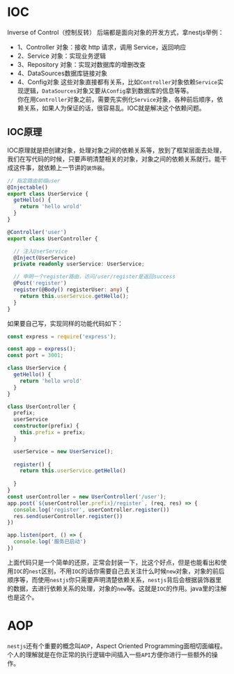 
# IOC
Inverse of Control（控制反转）
后端都是面向对象的开发方式，拿nestjs举例：
- 1、Controller 对象：接收 http 请求，调用 Service，返回响应
- 2、Service 对象：实现业务逻辑
- 3、Repository 对象：实现对数据库的增删改查
- 4、DataSources数据库链接对象
- 4、Config对象
这些对象直接都有关系，比如`Controller`对象依赖`Service`实现逻辑，`DataSources`对象又要从`Config`拿到数据库的信息等等。  
你在用`Controller`对象之前，需要先实例化`Service`对象，各种前后顺序，依赖关系，如果人为保证的话，很容易乱。IOC就是解决这个依赖问题。

## IOC原理
IOC原理就是把创建对象，处理对象之间的依赖关系等，放到了框架层面去处理，我们在写代码的时候，只要声明清楚相关的对象，对象之间的依赖关系就行。能干成这件事，就依赖上一节讲的`装饰器`。  
```ts
// 指定路由前缀user
@Injectable()
export class UserService {
  getHello() {
    return 'hello wrold'
  }
}

@Controller('user')
export class UserController {

  // 注入UserService
  @Inject(UserService)
  private readonly userService: UserService;

  // 申明一个register路由，访问/user/register是返回success
  @Post('register')
  register(@Body() registerUser: any) {
    return this.userService.getHello();
  }
}
```
如果要自己写，实现同样的功能代码如下：
```ts
const express = require('express');

const app = express();
const port = 3001;

class UserService {
  getHello() {
    return 'hello wrold'
  }
}

class UserController {
  prefix;
  userService
  constructor(prefix) {
    this.prefix = prefix;
  }

  userService = new UserService();
  
  register() {
    return this.userService.getHello()
    
  }
}
const userController = new UserController('/user');
app.post(`${userController.prefix}/register`, (req, res) => {
  console.log('register', userController.register())
  res.send(userController.register())
})

app.listen(port, () => {
  console.log('服务已启动')
})
```
上面代码只是一个简单的还原，正常会封装一下，比这个好点，但是也能看出和使用`IOC`的`nest`区别，不用`IOC`的话你需要自己去关注什么时候`new`对象，对象的前后顺序等，而使用`nestjs`你只需要声明清楚依赖关系，`nestjs`背后会根据装饰器里的数据，去进行依赖关系的处理，对象的`new`等。这就是`IOC`的作用。java里的注解也是这个。

# AOP
`nestjs`还有个重要的概念叫`AOP`，Aspect Oriented Programming面相切面编程。个人的理解就是在你正常的执行逻辑中间插入一些`API`方便你进行一些额外的操作。
